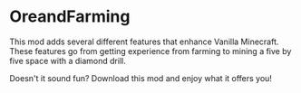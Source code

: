 # OreandFarming
This mod adds several different features that enhance Vanilla Minecraft. These features go from getting experience from farming to mining a five by five space with a diamond drill.

Doesn't it sound fun? Download this mod and enjoy what it offers you!
